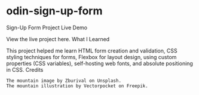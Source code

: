 # odin-sign-up-form


Sign-Up Form Project
Live Demo

View the live project here.
What I Learned

This project helped me learn HTML form creation and validation, CSS styling techniques for forms, Flexbox for layout design, using custom properties (CSS variables), self-hosting web fonts, and absolute positioning in CSS.
Credits

    The mountain image by Zburival on Unsplash.
    The mountain illustration by Vectorpocket on Freepik.